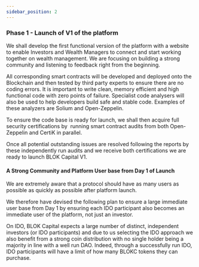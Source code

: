```yaml
---
sidebar_position: 2
---
```

### Phase 1 - Launch of V1 of the platform

We shall develop the first functional version of the platform with a website to enable Investors and Wealth Managers to connect and start working together on wealth management. We are focusing on building a strong community and listening to feedback right from the beginning.

All corresponding smart contracts will be developed and deployed onto the Blockchain and then tested by third party experts to ensure there are no coding errors. It is important to write clean, memory efficient and high functional code with zero points of failure. Specialist code analysers will also be used to help developers build safe and stable code. Examples of these analyzers are Solium and Open-Zeppelin. 

To ensure the code base is ready for launch, we shall then acquire full security certifications by  running smart contract audits from both Open-Zeppelin and CertiK in parallel.

Once all potential outstanding issues are resolved following the reports by these independently run audits and we receive both certifications we are ready to launch BLOK Capital V1.

#### A Strong Community and Platform User base from Day 1 of Launch

We are extremely aware that a protocol should have as many users as possible as quickly as possible after platform launch.

We therefore have devised the following plan to ensure a large immediate user base from Day 1 by ensuring each IDO participant also becomes an immediate user of the platform, not just an investor.

On IDO, BLOK Capital expects a large number of distinct, independent investors (or IDO participants) and due to us selecting the IDO approach we also benefit from a strong coin distribution with no single holder being a majority in line with a well run DAO. Indeed, through a successfully run IDO, IDO participants will have a limit of how many BLOKC tokens they can purchase.
